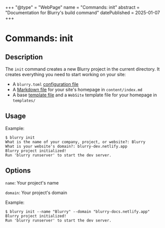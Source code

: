 +++
"@type" = "WebPage"
name = "Commands: init"
abstract = "Documentation for Blurry's build command"
datePublished = 2025-01-07
+++

# Commands: init

## Description

The `init` command creates a new Blurry project in the current directory.
It creates everything you need to start working on your site:

- A `blurry.toml` [configuration file](../configuration/blurry.toml.md)
- A [Markdown file](../content/markdown.md) for your site's homepage in `content/index.md`
- A base [template file](../templates/syntax.md) and a `WebSite` template file for your homepage in `templates/`

## Usage

Example:

```shell
$ blurry init
What is the name of your company, project, or website?: Blurry
What is your website's domain?: blurry-dev.netlify.app
Blurry project initialized!
Run 'blurry runserver' to start the dev server.
```

## Options

`name`: Your project's name

`domain`: Your project's domain

Example:

```shell
$ blurry init --name "Blurry" --domain "blurry-docs.netlify.app"
Blurry project initialized!
Run 'blurry runserver' to start the dev server.
```
